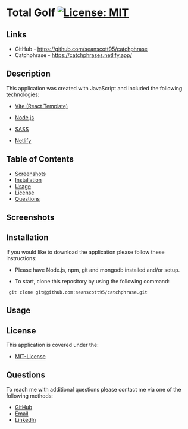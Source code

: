 # Total Golf [![License: MIT](https://img.shields.io/badge/License-MIT-yellow.svg)](https://opensource.org/licenses/MIT)

## Links
- GitHub - https://github.com/seanscott95/catchphrase
- Catchphrase - https://catchphrases.netlify.app/

## Description

<p>This application was created with JavaScript and included the following technologies:</p>

- [Vite (React Template)](https://vitejs.dev/)

- [Node.js](https://nodejs.org/en/)

- [SASS](https://sass-lang.com/)

- [Netlify](https://www.netlify.com/)
    
## Table of Contents 
- [Screenshots](#Screenshots)
- [Installation](#Installation)
- [Usage](#Usage)
- [License](#License)
- [Questions](#Questions)

## Screenshots

## Installation
<p>If you would like to download the application please follow these instructions:
</p>

- Please have Node.js, npm, git and mongodb installed and/or setup.

- To start, clone this repository by using the following command:

 ```
  git clone git@github.com:seanscott95/catchphrase.git
 ```

## Usage

## License 
<p> This application is covered under the:</p>

- [MIT-License](https://opensource.org/licenses/MIT)

## Questions 
<p> To reach me with additional questions please contact me via one of the following methods: </p>

- [GitHub](https://github.com/seanscott95)
- [Email](mailto:seanms418@gmail.com)
- [LinkedIn](https://www.linkedin.com/in/sean-scott-18ba07225/)